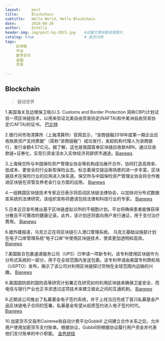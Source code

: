 ```yaml
---
layout:     post
title:      Blockchain
subtitle:   Hello World, Hello Blockchain
date:       2018-08-20 
author:     Estella 
header-img: img/post-bg-2015.jpg 	#这篇文章标题背景图片
catalog: true 						# 是否归档
tags:	
     区块链
     平台
     数字货币
     金融
     交易
    
---
```


## Blockchain
>链动世界

1.美国海关及边境保卫局(U.S. Customs and Border Protection 简称CBP)计划试验一项区块链技术，以用来验证北美自由贸易协定(NAFTA)和中美洲自由贸易协定(CAFTA)的证书。 [巴比特](https://www.8btc.com/article/255328)

2.银行间市场清算所（上海清算所）官网显示，“浙商链融2018年度第一期企业应收账款资产支持票据”（简称“浙商链融”）成功发行，发起机构代理人为浙商银行，发行金额4.57亿元。据了解，这也是我国首单区块链应收款ABN，通过应收款链+证券化，实现引资金活水入实体经济另辟债市通途。[Bianews](http://www.bianews.com/news/flash?id=18828)

3.上海保交所与中国保险资产管理业协会等机构成功展开合作，协同打造高效率、低成本、更安全的行业新型保险业态。标志着保交链运用场景的进一步丰富，区块链技术在保险行业的应用进入快车道。保交所与中国保险资产管理业协会将合作推进区块链在资管及养老金行业方面的运用。 [Bianews](http://www.bianews.com/news/flash?id=18826)

4.一组韩国区块链技术专家近日表示将启动区块链法律协会，以加快对分布式数据库系统的法律研究，该组织宣称将邀请包括法律和科技行业的专家。 [Bianews](http://www.bianews.com/news/flash?id=18820)

5.日本近日宣布推出基于区块链虚拟诊所的干细胞计划。平台将确保患者能够获得分散且不可篡改的健康记录。此外，该计划还将面向用户发行通证，用于支付治疗费用。  [Bianews](http://www.bianews.com/news/flash?id=18818)

6.据外媒报道，乌克兰正在将区块链引入港口管理系统。 乌克兰基础设施部计划在电子口岸管理系统“电子口岸”中使用区块链技术，使其更加透明和高效。 [Bianews](http://www.bianews.com/news/flash?id=18803)

7.美国联合包裹速递服务公司（UPS）已申请一项新专利，该专利使用区块链作为分布式系统的一部分，用于在全球范围内发送包裹。该专利申请由美国专利商标局（USPTO）发布，揭示了该公司对利用区块链探讨货物在全球范围内运输的兴趣。 [Bianews](http://www.bianews.com/news/flash?id=18792)

8.美国国防部的国防高等研究计划署正在研究如何利用区块链来确保卫星安全，而电信与银行产业也正寻求透过这项技术来建立彼此之间的互通机制。 [Bianews](http://www.bianews.com/news/flash?id=18791)

9.近期该公司推出了私募基金电子签约系统，并于上线当日完成了首只私募基金产品区块链电子合同的签署。私募基金有望从纸质签约进入电子签约时代。 [Bianews](http://www.bianews.com/news/flash?id=18786)

10.加密货币交易所Cointree和自动计费平台Gobbill 之间建立合作关系之后，允许用户使用加密货币支付账单。根据协议，Gobbill将根据协议履行用户资金并代表他们支付账单的中介职能。  [金色财经](https://www.jinse.com/lives/47365.htm)
